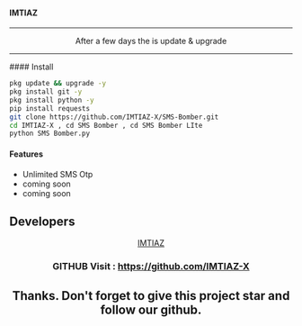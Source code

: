 #### IMTIAZ
<hr>
<div align="center">After a few days the is update & upgrade</div>
<hr>
#### Install

````bash
pkg update && upgrade -y
pkg install git -y
pkg install python -y
pip install requests
git clone https://github.com/IMTIAZ-X/SMS-Bomber.git
cd IMTIAZ-X , cd SMS Bomber , cd SMS Bomber LIte
python SMS Bomber.py
````

#### Features
 - Unlimited SMS Otp
 - coming soon
 - coming soon


## Developers
   <div align="center"><a href="https://github.com/IMTIAZ-X">IMTIAZ</a>


### GITHUB Visit : https://github.com/IMTIAZ-X


## Thanks. Don't forget to give this project star and follow our github.
</div>
